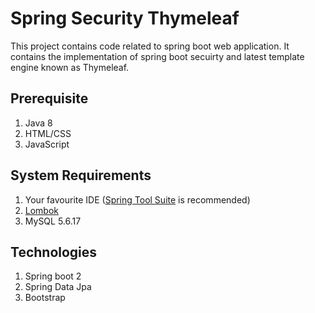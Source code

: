 # Spring Security Thymeleaf
This project contains code related to spring boot web application. It contains the implementation of spring boot secuirty and latest template engine known as Thymeleaf.
## Prerequisite
1. Java 8
2. HTML/CSS
3. JavaScript
## System Requirements
1. Your favourite IDE ([Spring Tool Suite](https://spring.io/tools) is recommended)
2. [Lombok](https://projectlombok.org/)
3. MySQL 5.6.17
## Technologies
1. Spring boot 2
2. Spring Data Jpa
3. Bootstrap 
